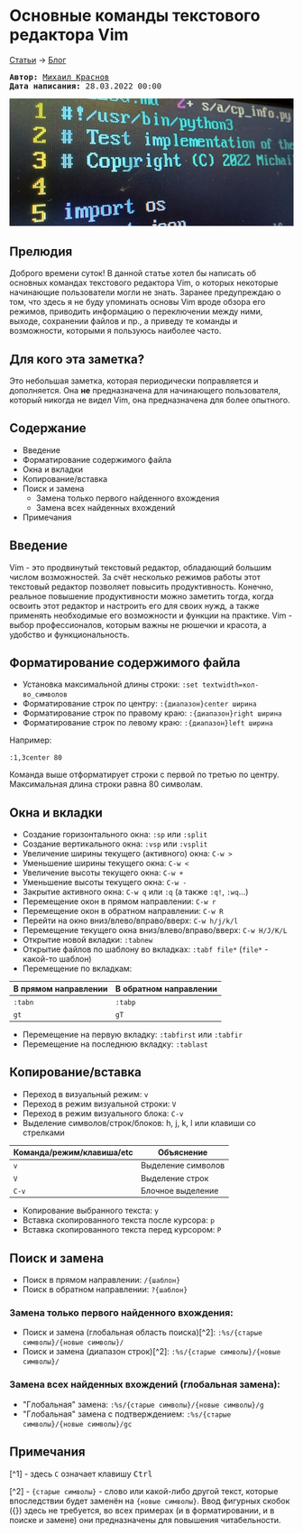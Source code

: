 # Основные команды текстового редактора Vim

[Статьи](../stats.md) -> [Блог](README.md)

<pre>
<strong>Автор:</strong> <a href="/LinuxSovet/Group/authors.d/Linuxoid85.html">Михаил Краснов</a>
<strong>Дата написания:</strong> 28.03.2022 00:00
</pre>

![](pic/vim.png)

## Прелюдия

Доброго времени суток! В данной статье хотел бы написать об основных командах текстового редактора Vim, о которых некоторые начинающие пользователи могли не знать. Заранее предупреждаю о том, что здесь я не буду упоминать основы Vim вроде обзора его режимов, приводить информацию о переключении между ними, выходе, сохранении файлов и пр., а приведу те команды и возможности, которыми я пользуюсь наиболее часто.

## Для кого эта заметка?

Это небольшая заметка, которая периодически поправляется и дополняется. Она **не** предназначена для начинающего пользователя, который никогда не видел Vim, она предназначена для более опытного.

## Содержание

- Введение
- Форматирование содержимого файла
- Окна и вкладки
- Копирование/вставка
- Поиск и замена
	- Замена только первого найденного вхождения
	- Замена всех найденных вхождений
- Примечания

## Введение

Vim - это продвинутый текстовый редактор, обладающий большим числом возможностей. За счёт несколько режимов работы этот текстовый редактор позволяет повысить продуктивность. Конечно, реальное повышение продуктивности можно заметить тогда, когда освоить этот редактор и настроить его для своих нужд, а также применять необходимые его возможности и функции на практике. Vim - выбор профессионалов, которым важны не рюшечки и красота, а удобство и функциональность.

## Форматирование содержимого файла

- Установка максимальной длины строки: `:set textwidth=кол-во_символов`
- Форматирование строк по центру: `:{диапазон}center ширина`
- Форматирование строк по правому краю: `:{диапазон}right ширина`
- Форматирование строк по левому краю: `:{диапазон}left ширина`

Например:

```
:1,3center 80
```

Команда выше отформатирует строки с первой по третью по центру. Максимальная длина строки равна 80 символам.

## Окна и вкладки

- Создание горизонтального окна: `:sp` или `:split`
- Создание вертикального окна: `:vsp` или `:vsplit`
- Увеличение ширины текущего (активного) окна: `C-w >`
- Уменьшение ширины текущего окна: `C-w <`
- Увеличение высоты текущего окна: `C-w +`
- Уменьшение высоты текущего окна: `C-w -`
- Закрытие активного окна: `C-w q` или `:q` (а также `:q!`, `:wq`...)
- Перемещение окон в прямом направлении: `C-w r`
- Перемещение окон в обратном направлении: `C-w R`
- Перейти на окно вниз/влево/вправо/вверх: `C-w h/j/k/l`
- Перемещение текущего окна вниз/влево/вправо/вверх: `C-w H/J/K/L`
- Открытие новой вкладки: `:tabnew`
- Открытие файлов по шаблону во вкладках: `:tabf file*` (`file*` - какой-то шаблон)
- Перемещение по вкладкам:

| В прямом направлении | В обратном направлении |
|----------------------|------------------------|
| `:tabn`              | `:tabp`                |
| `gt`                 | `gT`                   |

- Перемещение на первую вкладку: `:tabfirst` или `:tabfir`
- Перемещение на последнюю вкладку: `:tablast`

## Копирование/вставка

- Переход в визуальный режим: `v`
- Переход в режим визуальной строки: `V`
- Переход в режим визуального блока: `C-v`
- Выделение символов/строк/блоков: h, j, k, l или клавиши со стрелками

| Команда/режим/клавиша/etc | Объяснение |
|---------------------------|------------|
| `v`   | Выделение символов             |
| `V`   | Выделение строк                |
| `C-v` | Блочное выделение              |

- Копирование выбранного текста: `y`
- Вставка скопированного текста после курсора: `p`
- Вставка скопированного текста перед курсором: `P`

## Поиск и замена

- Поиск в прямом направлении: `/{шаблон}`
- Поиск в обратном направлении: `?{шаблон}`

### Замена только первого найденного вхождения:

- Поиск и замена (глобальная область поиска)[^2]: `:%s/{старые символы}/{новые символы}/`
- Поиск и замена (диапазон строк)[^2]: `:%s/{старые символы}/{новые символы}/`

### Замена всех найденных вхождений (глобальная замена):

- "Глобальная" замена: `:%s/{старые символы}/{новые символы}/g`
- "Глобальная" замена с подтверждением: `:%s/{старые символы}/{новые символы}/gc`

## Примечания

[^1] - здесь `C` означает клавишу <kbd>Ctrl</kbd>

[^2] - `{старые символы}` - слово или какой-либо другой текст, которые впоследствии будет заменён на `{новые символы}`. Ввод фигурных скобок ({}) здесь не требуется, во всех примерах (и в форматировании, и в поиске и замене) они предназначены для повышения читабельности.
